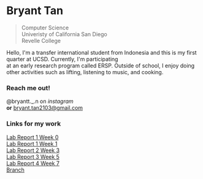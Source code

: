 
# Bryant Tan

> Computer Science   
> Univeristy of California San Diego   
> Revelle College     

Hello, I'm a transfer international student from Indonesia and this is my first quarter at UCSD. Currently, I'm participating   
at an early research program called ERSP. Outside of school, I enjoy doing other activities such as lifting, listening to music, and cooking.   

### Reach me out!

@bryantt._.n on *instagram*    
**or** bryant.tan2103@gmail.com    

### Links for my work   

[Lab Report 1 Week 0](lab-report-1-week-0.html)          
[Lab Report 1 Week 1](lab-report-1-week-1.html)        
[Lab Report 2 Week 3](lab-report-2-week-3.html)          
[Lab Report 3 Week 5](lab-report-3-week-5.html)                  
[Lab Report 4 Week 7](lab-report-4-week-7.html)         
[Branch](branch.html)

